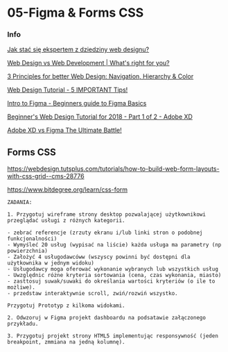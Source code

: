 # 05-Figma & Forms CSS

### Info

[Jak stać się ekspertem z dziedziny web designu?](https://webwavecms.com/blog/jak-zostac-webdesignerem#skad-czerpac-informacje)

[Web Design vs Web Development | What's right for you?](https://www.youtube.com/watch?v=Ujc3yhN9E5Y)

[3 Principles for better Web Design: Navigation, Hierarchy & Color](https://youtu.be/GJN7TemsZtY)

[Web Design Tutorial - 5 IMPORTANT Tips!](https://www.youtube.com/watch?v=z-xkbNLIB5w)

[Intro to Figma - Beginners guide to Figma Basics](https://www.youtube.com/watch?v=jk1T0CdLxwU)

[Beginner's Web Design Tutorial for 2018 - Part 1 of 2 - Adobe XD](https://youtu.be/alswD2tCc_Q)

[Adobe XD vs Figma The Ultimate Battle!](https://youtu.be/zRPHwTsEgxw)

## Forms CSS

https://webdesign.tutsplus.com/tutorials/how-to-build-web-form-layouts-with-css-grid--cms-28776

https://www.bitdegree.org/learn/css-form

```
ZADANIA:

1. Przygotuj wireframe strony desktop pozwalającej użytkownikowi przeglądać usługi z różnych kategorii. 

- zebrać referencje (zrzuty ekranu i/lub linki stron o podobnej funkcjonalności)
- Wymyśleć 20 usług (wypisać na liście) każda usługa ma parametry (np powierzchnia)
- Założyć 4 usługodawcóww (wszyscy powinni być dostępni dla użytkownika w jednym widoku)
- Usługodawcy moga oferować wykonanie wybranych lub wszystkich usług
- Uwzględnic różne kryteria sortowania (cena, czas wykonania, miasto)
- zasttosuj suwak/suwaki do określania wartości kryteriów (o ile to możliwe).
- przedstaw interaktywnie scroll, zwiń/rozwiń wszystko.

Przygotuj Prototyp z kilkoma widokami.

2. Odwzoruj w Figma projekt dashboardu na podsatawie załączonego przykładu.

3. Przygotuj projekt strony HTML5 implementując responsywność (jeden breakpoint, zmmiana na jedną kolumnę).

```
